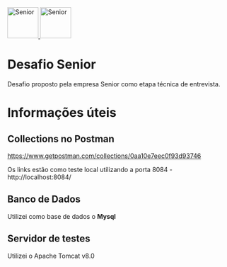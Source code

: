 <div class="logo">
  <a href="http://www.senior.com.br" title="Senior">
      <!--[if gte IE 9]><!-->
      <img src="http://www.senior.com.br/wp-content/themes/senior-2016/images/logo-desktop.svg" alt="Senior" height="70" class="hidden-xs hidden-sm hidden-md">
      <img src="http://www.senior.com.br/wp-content/themes/senior-2016/images/logo-mobile.svg" alt="Senior" height="70" class="hidden-lg">
      <!--<![endif]-->
      <!--[if lt IE 9]>
      <img src="http://www.senior.com.br/wp-content/themes/senior-2016/images/logo-desktop.png" alt="Senior" class="logo-img hidden-xs hidden-sm hidden-md">
      <img src="http://www.senior.com.br/wp-content/themes/senior-2016/images/logo-mobile.png" alt="Senior" class="logo-img hidden-lg">
      <![endif]-->
  </a>
</div>


# Desafio Senior

Desafio proposto pela empresa Senior como etapa técnica de entrevista.

# Informações úteis

## Collections no Postman

https://www.getpostman.com/collections/0aa10e7eec0f93d93746

Os links estão como teste local utilizando a porta 8084 - http://localhost:8084/


## Banco de Dados
Utilizei como base de dados o **Mysql**

## Servidor de testes
Utilizei o Apache Tomcat v8.0
